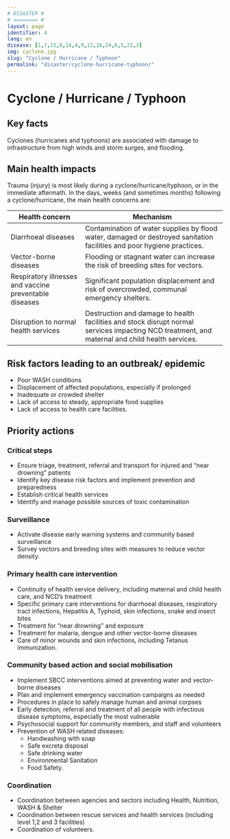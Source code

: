 ```yaml
---
# DISASTER #
# ======== #
layout: page
identifier: 4
lang: en
disease: [1,7,15,8,14,4,9,12,16,24,6,5,22,3]
img: cyclone.jpg
slug: "Cyclone / Hurricane / Typhoon"
permalink: "disaster/cyclone-hurricane-typhoon/"
---
```


# Cyclone / Hurricane / Typhoon

## Key facts

Cyclones (hurricanes and typhoons) are associated with damage to infrastructure from high winds and storm surges, and flooding.

## Main health impacts 

Trauma (injury) is most likely during a cyclone/hurricane/typhoon, or in the immediate aftermath. In the days, weeks (and sometimes months) following a cyclone/hurricane, the main health concerns are:

Health concern | Mechanism
--- | ---
Diarrhoeal diseases | Contamination of water supplies by flood water, damaged or destroyed sanitation facilities and poor hygiene practices.
Vector-borne diseases | Flooding or stagnant water can increase the risk of breeding sites for vectors.
Respiratory illnesses and vaccine preventable diseases | Significant population displacement and risk of overcrowded, communal emergency shelters. 
Disruption to normal health services | Destruction and damage to health facilities and stock disrupt normal services impacting NCD treatment, and maternal and child health services.

## Risk factors leading to an outbreak/ epidemic 

- Poor WASH conditions
- Displacement of affected populations, especially if prolonged 
- Inadequate or crowded shelter 
- Lack of access to steady, appropriate food supplies 
- Lack of access to health care facilities.  

<div class="hide profile2 profile3" markdown="1"> <!-- start ## Priority actions -->

## Priority actions

### Critical steps

- Ensure triage, treatment, referral and transport for injured and “near drowning” patients
- Identify key disease risk factors and implement prevention and preparedness
- Establish critical health services
- Identify and manage possible sources of toxic contamination

### Surveillance
	
- Activate disease early warning systems and community based surveillance
- Survey vectors and breeding sites with measures to reduce vector density.

### Primary health care intervention
	
- Continuity of health service delivery, including maternal and child health care, and NCD’s treatment
- Specific primary care interventions for diarrhoeal diseases, respiratory tract infections, Hepatitis A, Typhoid, skin infections, snake and insect bites
- Treatment for “near drowning” and exposure
- Treatment for malaria, dengue and other vector-borne diseases
- Care of minor wounds and skin infections, including Tetanus immunization.

### Community based action and social mobilisation
	
- Implement SBCC interventions aimed at preventing water and vector-borne diseases
- Plan and implement emergency vaccination campaigns as needed
- Procedures in place to safely manage human and animal corpses 
- Early detection, referral and treatment of all people with infectious disease symptoms, especially the most vulnerable 
- Psychosocial support for community members, and staff and volunteers 
- Prevention of WASH related diseases:
	- Handwashing with soap 
	- Safe excreta disposal 
	- Safe drinking water  
	- Environmental Sanitation
	- Food Safety.

### Coordination	
- Coordination between agencies and sectors including Health, Nutrition, WASH & Shelter
- Coordination between rescue services and health services (including level 1,2 and 3 facilities)
- Coordination of volunteers.

</div> <!-- end ## Priority actions -->
